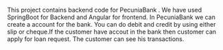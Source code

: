 This project contains backend code for PecuniaBank . We have used SpringBoot for Backend and Angular for frontend. In PecuniaBank we can create a account for the bank. You can do debit and credit  by using either slip or cheque.If the customer have accout in the bank then customer can apply for loan request. The customer can see his transactions.
